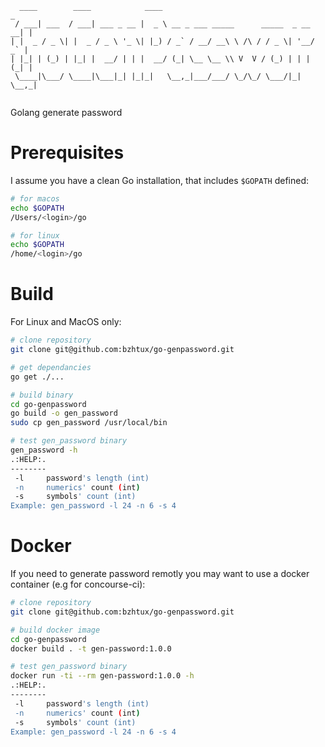 ```
  ____        ____            ____                                     _ 
 / ___| ___  / ___| ___ _ __ |  _ \ __ _ ___ _____      _____  _ __ __| |
| |  _ / _ \| |  _ / _ \ '_ \| |_) / _` / __/ __\ \ /\ / / _ \| '__/ _` |
| |_| | (_) | |_| |  __/ | | |  __/ (_| \__ \__ \\ V  V / (_) | | | (_| |
 \____|\___/ \____|\___|_| |_|_|   \__,_|___/___/ \_/\_/ \___/|_|  \__,_|
                                                                         
```

Golang generate password

# Prerequisites

I assume you have a clean Go installation, that includes `$GOPATH` defined:

```bash
# for macos
echo $GOPATH
/Users/<login>/go

# for linux
echo $GOPATH
/home/<login>/go
```

# Build

For Linux and MacOS only:

```bash
# clone repository
git clone git@github.com:bzhtux/go-genpassword.git

# get dependancies
go get ./...

# build binary
cd go-genpassword
go build -o gen_password
sudo cp gen_password /usr/local/bin

# test gen_password binary
gen_password -h
.:HELP:.
--------
 -l		password's length (int)
 -n		numerics' count (int)
 -s		symbols' count (int)
Example: gen_password -l 24 -n 6 -s 4
```

# Docker

If you need to generate password remotly you may want to use a docker container (e.g for concourse-ci):

```bash
# clone repository
git clone git@github.com:bzhtux/go-genpassword.git

# build docker image
cd go-genpassword
docker build . -t gen-password:1.0.0

# test gen_password binary
docker run -ti --rm gen-password:1.0.0 -h
.:HELP:.
--------
 -l		password's length (int)
 -n		numerics' count (int)
 -s		symbols' count (int)
Example: gen_password -l 24 -n 6 -s 4
```

